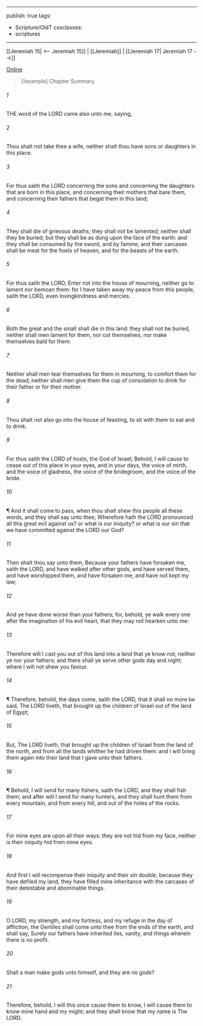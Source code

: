 

---
publish: true
tags:
  - Scripture/OldT
cssclasses:
  - scriptures
---
[[Jeremiah 15| <-- Jeremiah 15]] | [[Jeremiah]] | [[Jeremiah 17| Jeremiah 17 -->]]

[Online](https://churchofjesuschrist.org/study/scriptures/ot/jer/16?lang=eng)

>[!example] Chapter Summary
>
###### 1
THE word of the LORD came also unto me, saying,
###### 2
Thou shalt not take thee a wife, neither shalt thou have sons or daughters in this place.
###### 3
For thus saith the LORD concerning the sons and concerning the daughters that are born in this place, and concerning their mothers that bare them, and concerning their fathers that begat them in this land;
###### 4
They shall die of grievous deaths; they shall not be lamented; neither shall they be buried; but they shall be as dung upon the face of the earth: and they shall be consumed by the sword, and by famine; and their carcases shall be meat for the fowls of heaven, and for the beasts of the earth.
###### 5
For thus saith the LORD, Enter not into the house of mourning, neither go to lament nor bemoan them: for I have taken away my peace from this people, saith the LORD, even lovingkindness and mercies.
###### 6
Both the great and the small shall die in this land: they shall not be buried, neither shall men lament for them, nor cut themselves, nor make themselves bald for them:
###### 7
Neither shall men tear themselves for them in mourning, to comfort them for the dead; neither shall men give them the cup of consolation to drink for their father or for their mother.
###### 8
Thou shalt not also go into the house of feasting, to sit with them to eat and to drink.
###### 9
For thus saith the LORD of hosts, the God of Israel; Behold, I will cause to cease out of this place in your eyes, and in your days, the voice of mirth, and the voice of gladness, the voice of the bridegroom, and the voice of the bride.
###### 10
¶ And it shall come to pass, when thou shalt shew this people all these words, and they shall say unto thee, Wherefore hath the LORD pronounced all this great evil against us?  or what is our iniquity?  or what is our sin that we have committed against the LORD our God?
###### 11
Then shalt thou say unto them, Because your fathers have forsaken me, saith the LORD, and have walked after other gods, and have served them, and have worshipped them, and have forsaken me, and have not kept my law;
###### 12
And ye have done worse than your fathers; for, behold, ye walk every one after the imagination of his evil heart, that they may not hearken unto me:
###### 13
Therefore will I cast you out of this land into a land that ye know not, neither ye nor your fathers; and there shall ye serve other gods day and night; where I will not shew you favour.
###### 14
¶ Therefore, behold, the days come, saith the LORD, that it shall no more be said, The LORD liveth, that brought up the children of Israel out of the land of Egypt;
###### 15
But, The LORD liveth, that brought up the children of Israel from the land of the north, and from all the lands whither he had driven them: and I will bring them again into their land that I gave unto their fathers.
###### 16
¶ Behold, I will send for many fishers, saith the LORD, and they shall fish them; and after will I send for many hunters, and they shall hunt them from every mountain, and from every hill, and out of the holes of the rocks.
###### 17
For mine eyes are upon all their ways: they are not hid from my face, neither is their iniquity hid from mine eyes.
###### 18
And first I will recompense their iniquity and their sin double; because they have defiled my land, they have filled mine inheritance with the carcases of their detestable and abominable things.
###### 19
O LORD, my strength, and my fortress, and my refuge in the day of affliction, the Gentiles shall come unto thee from the ends of the earth, and shall say, Surely our fathers have inherited lies, vanity, and things wherein there is no profit.
###### 20
Shall a man make gods unto himself, and they are no gods?
###### 21
Therefore, behold, I will this once cause them to know, I will cause them to know mine hand and my might; and they shall know that my name is The LORD.



